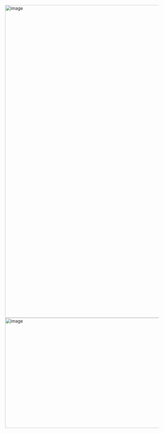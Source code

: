 <img width="1536" height="1024" alt="image" src="https://github.com/user-attachments/assets/8ef435bf-b5bf-4f3b-942f-ee93d6c980c9" />
<img width="720" height="361" alt="image" src="https://github.com/user-attachments/assets/84d463df-3068-4996-8c5e-0a3beb65b055" />
